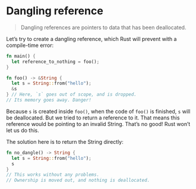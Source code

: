 # Dangling reference

> Dangling references are pointers to data that has been deallocated.

Let’s try to create a dangling reference, which Rust will prevent with a compile-time error:

```rs
fn main() {
  let reference_to_nothing = foo();
}

fn foo() -> &String {
  let s = String::from("hello");
  &s
} // Here, `s` goes out of scope, and is dropped.
// Its memory goes away. Danger!
```

Because `s` is created inside `foo()`, when the code of `foo()` is finished, `s` will be deallocated. But we tried to return a reference to it. That means this reference would be pointing to an invalid String. That’s no good! Rust won’t let us do this.

The solution here is to return the String directly:

```rs
fn no_dangle() -> String {
  let s = String::from("hello");
  s
}
// This works without any problems.
// Ownership is moved out, and nothing is deallocated.
```
